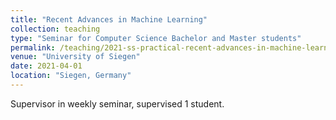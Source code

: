 ```yaml
---
title: "Recent Advances in Machine Learning"
collection: teaching
type: "Seminar for Computer Science Bachelor and Master students"
permalink: /teaching/2021-ss-practical-recent-advances-in-machine-learning
venue: "University of Siegen"
date: 2021-04-01
location: "Siegen, Germany"
---
```


Supervisor in weekly seminar, supervised 1 student.

